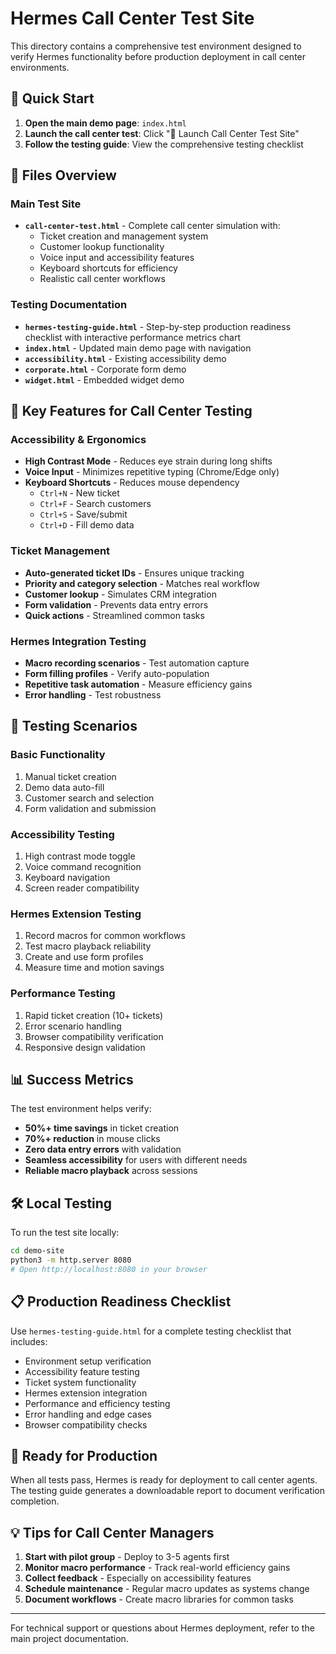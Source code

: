 # Hermes Call Center Test Site

This directory contains a comprehensive test environment designed to verify Hermes functionality before production deployment in call center environments.

## 🚀 Quick Start

1. **Open the main demo page**: `index.html`
2. **Launch the call center test**: Click "🚀 Launch Call Center Test Site"
3. **Follow the testing guide**: View the comprehensive testing checklist

## 📁 Files Overview

### Main Test Site
- **`call-center-test.html`** - Complete call center simulation with:
  - Ticket creation and management system
  - Customer lookup functionality
  - Voice input and accessibility features
  - Keyboard shortcuts for efficiency
  - Realistic call center workflows

### Testing Documentation
- **`hermes-testing-guide.html`** - Step-by-step production readiness checklist with interactive performance metrics chart
- **`index.html`** - Updated main demo page with navigation
- **`accessibility.html`** - Existing accessibility demo
- **`corporate.html`** - Corporate form demo
- **`widget.html`** - Embedded widget demo

## 🎯 Key Features for Call Center Testing

### Accessibility & Ergonomics
- **High Contrast Mode** - Reduces eye strain during long shifts
- **Voice Input** - Minimizes repetitive typing (Chrome/Edge only)
- **Keyboard Shortcuts** - Reduces mouse dependency
  - `Ctrl+N` - New ticket
  - `Ctrl+F` - Search customers
  - `Ctrl+S` - Save/submit
  - `Ctrl+D` - Fill demo data

### Ticket Management
- **Auto-generated ticket IDs** - Ensures unique tracking
- **Priority and category selection** - Matches real workflow
- **Customer lookup** - Simulates CRM integration
- **Form validation** - Prevents data entry errors
- **Quick actions** - Streamlined common tasks

### Hermes Integration Testing
- **Macro recording scenarios** - Test automation capture
- **Form filling profiles** - Verify auto-population
- **Repetitive task automation** - Measure efficiency gains
- **Error handling** - Test robustness

## 🧪 Testing Scenarios

### Basic Functionality
1. Manual ticket creation
2. Demo data auto-fill
3. Customer search and selection
4. Form validation and submission

### Accessibility Testing
1. High contrast mode toggle
2. Voice command recognition
3. Keyboard navigation
4. Screen reader compatibility

### Hermes Extension Testing
1. Record macros for common workflows
2. Test macro playback reliability
3. Create and use form profiles
4. Measure time and motion savings

### Performance Testing
1. Rapid ticket creation (10+ tickets)
2. Error scenario handling
3. Browser compatibility verification
4. Responsive design validation

## 📊 Success Metrics

The test environment helps verify:
- **50%+ time savings** in ticket creation
- **70%+ reduction** in mouse clicks
- **Zero data entry errors** with validation
- **Seamless accessibility** for users with different needs
- **Reliable macro playback** across sessions

## 🛠️ Local Testing

To run the test site locally:

```bash
cd demo-site
python3 -m http.server 8080
# Open http://localhost:8080 in your browser
```

## 📋 Production Readiness Checklist

Use `hermes-testing-guide.html` for a complete testing checklist that includes:
- Environment setup verification
- Accessibility feature testing  
- Ticket system functionality
- Hermes extension integration
- Performance and efficiency testing
- Error handling and edge cases
- Browser compatibility checks

## 🎉 Ready for Production

When all tests pass, Hermes is ready for deployment to call center agents. The testing guide generates a downloadable report to document verification completion.

## 💡 Tips for Call Center Managers

1. **Start with pilot group** - Deploy to 3-5 agents first
2. **Monitor macro performance** - Track real-world efficiency gains
3. **Collect feedback** - Especially on accessibility features
4. **Schedule maintenance** - Regular macro updates as systems change
5. **Document workflows** - Create macro libraries for common tasks

---

For technical support or questions about Hermes deployment, refer to the main project documentation.